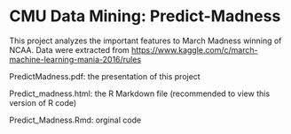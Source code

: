# CMU Data Mining: Predict-Madness
This project analyzes the important features to March Madness winning of NCAA. Data were extracted from https://www.kaggle.com/c/march-machine-learning-mania-2016/rules

PredictMadness.pdf: the presentation of this project

Predict_madness.html: the R Markdown file (recommended to view this version of R code)

Predict_Madness.Rmd: orginal code
